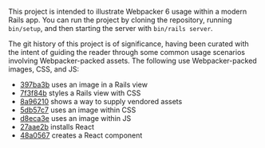 This project is intended to illustrate Webpacker 6 usage within a modern Rails
app. You can run the project by cloning the repository, running `bin/setup`,
and then starting the server with `bin/rails server`.

The git history of this project is of significance, having been curated with
the intent of guiding the reader through some common usage scenarios involving
Webpacker-packed assets. The following use Webpacker-packed images, CSS, and
JS:

- [397ba3b](https://github.com/eizengan/webpacked-w6beta/commit/397ba3b74b33263cb7afdfc8ebe427beb37d28b2) uses an image in a Rails view
- [7f3f84b](https://github.com/eizengan/webpacked-w6beta/commit/7f3f84bbe92230883d0f7e55cef0de0aa574819a) styles a Rails view with CSS
- [8a96210](https://github.com/eizengan/webpacked-w6beta/commit/8a96210695d7db129a118d5b153591a09b295442) shows a way to supply vendored assets
- [5db57c7](https://github.com/eizengan/webpacked-w6beta/commit/5db57c7e955c2f871aa2aa3b8b8c7a46ed7ea945) uses an image within CSS
- [d8eca3e](https://github.com/eizengan/webpacked-w6beta/commit/d8eca3e72285799e26966681d508b2f899339b3e) uses an image within JS
- [27aae2b](https://github.com/eizengan/webpacked-w6beta/commit/27aae2b74289caea697ea3edfd771eb9778f261b) installs React
- [48a0567](https://github.com/eizengan/webpacked-w6beta/commit/48a0567647093b9a455ee274aa2edfea61545091) creates a React component
